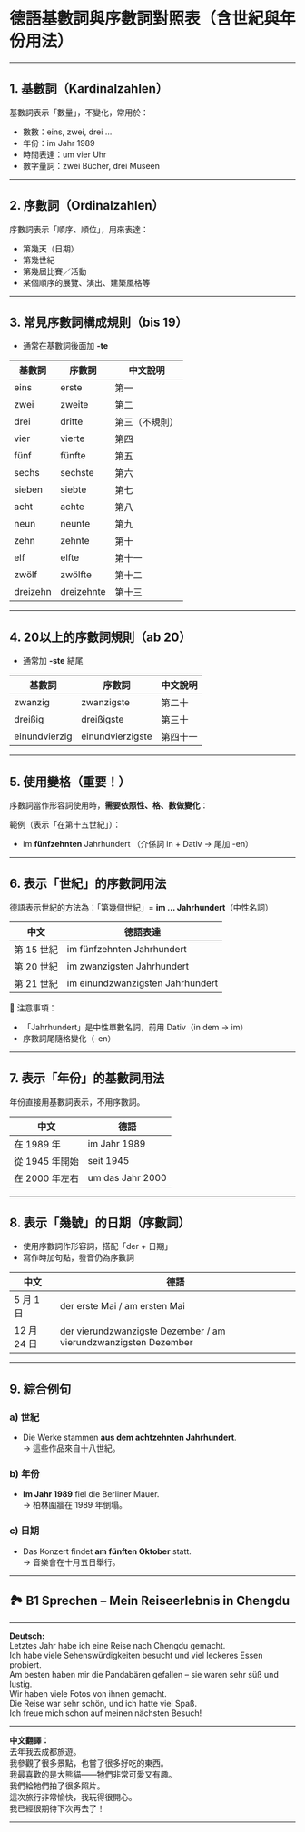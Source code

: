 # 德語基數詞與序數詞對照表（含世紀與年份用法）

---

## 1. 基數詞（Kardinalzahlen）

基數詞表示「數量」，不變化，常用於：

- 數數：eins, zwei, drei ...
- 年份：im Jahr 1989
- 時間表達：um vier Uhr
- 數字量詞：zwei Bücher, drei Museen

---

## 2. 序數詞（Ordinalzahlen）

序數詞表示「順序、順位」，用來表達：

- 第幾天（日期）  
- 第幾世紀  
- 第幾屆比賽／活動  
- 某個順序的展覽、演出、建築風格等

---

## 3. 常見序數詞構成規則（bis 19）

- 通常在基數詞後面加 **-te**

| 基數詞 | 序數詞 | 中文說明 |
|--------|--------|----------|
| eins   | erste  | 第一      |
| zwei   | zweite | 第二      |
| drei   | dritte | 第三（不規則）|
| vier   | vierte | 第四      |
| fünf   | fünfte | 第五      |
| sechs  | sechste| 第六      |
| sieben | siebte | 第七      |
| acht   | achte  | 第八      |
| neun   | neunte | 第九      |
| zehn   | zehnte | 第十      |
| elf    | elfte  | 第十一    |
| zwölf  | zwölfte| 第十二    |
| dreizehn | dreizehnte | 第十三 |

---

## 4. 20以上的序數詞規則（ab 20）

- 通常加 **-ste** 結尾

| 基數詞 | 序數詞   | 中文說明  |
|--------|----------|-----------|
| zwanzig | zwanzigste | 第二十    |
| dreißig | dreißigste | 第三十    |
| einundvierzig | einundvierzigste | 第四十一 |

---

## 5. 使用變格（重要！）

序數詞當作形容詞使用時，**需要依照性、格、數做變化**：

範例（表示「在第十五世紀」）：

- im **fünfzehnten** Jahrhundert （介係詞 in + Dativ → 尾加 -en）

---

## 6. 表示「世紀」的序數詞用法

德語表示世紀的方法為：「第幾個世紀」= **im ... Jahrhundert**（中性名詞）

| 中文           | 德語表達              |
|----------------|------------------------|
| 第 15 世紀     | im fünfzehnten Jahrhundert |
| 第 20 世紀     | im zwanzigsten Jahrhundert |
| 第 21 世紀     | im einundzwanzigsten Jahrhundert |

🔹 注意事項：
- 「Jahrhundert」是中性單數名詞，前用 Dativ（in dem → im）
- 序數詞尾隨格變化（-en）

---

## 7. 表示「年份」的基數詞用法

年份直接用基數詞表示，不用序數詞。

| 中文      | 德語        |
|-----------|-------------|
| 在 1989 年 | im Jahr 1989 |
| 從 1945 年開始 | seit 1945 |
| 在 2000 年左右 | um das Jahr 2000 |

---

## 8. 表示「幾號」的日期（序數詞）

- 使用序數詞作形容詞，搭配「der + 日期」
- 寫作時加句點，發音仍為序數詞

| 中文      | 德語                    |
|-----------|-------------------------|
| 5 月 1 日 | der erste Mai / am ersten Mai |
| 12 月 24 日 | der vierundzwanzigste Dezember / am vierundzwanzigsten Dezember |

---

## 9. 綜合例句

### a) 世紀
- Die Werke stammen **aus dem achtzehnten Jahrhundert**.  
  → 這些作品來自十八世紀。

### b) 年份
- **Im Jahr 1989** fiel die Berliner Mauer.  
  → 柏林圍牆在 1989 年倒塌。

### c) 日期
- Das Konzert findet **am fünften Oktober** statt.  
  → 音樂會在十月五日舉行。

---



## 🏞️ B1 Sprechen – Mein Reiseerlebnis in Chengdu

---

**Deutsch:**  
Letztes Jahr habe ich eine Reise nach Chengdu gemacht.  
Ich habe viele Sehenswürdigkeiten besucht und viel leckeres Essen probiert.  
Am besten haben mir die Pandabären gefallen – sie waren sehr süß und lustig.  
Wir haben viele Fotos von ihnen gemacht.  
Die Reise war sehr schön, und ich hatte viel Spaß.  
Ich freue mich schon auf meinen nächsten Besuch!

---

**中文翻譯：**  
去年我去成都旅遊。  
我參觀了很多景點，也嘗了很多好吃的東西。  
我最喜歡的是大熊貓——牠們非常可愛又有趣。  
我們給牠們拍了很多照片。  
這次旅行非常愉快，我玩得很開心。  
我已經很期待下次再去了！

---



